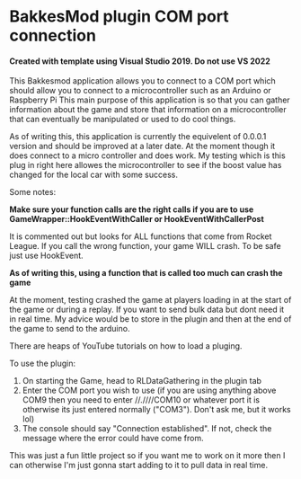 # BakkesMod plugin COM port connection

#### Created with template using Visual Studio 2019. Do not use VS 2022

This Bakkesmod application allows you to connect to a COM port which should allow you to connect to a microcontroller such as an Arduino or Raspberry Pi
This main purpose of this application is so that you can gather information about the game and store that information on a microcontroller that can eventually be manipulated or used to do cool things.

As of writing this, this application is currently the equivelent of  0.0.0.1 version and should be improved at a later date. 
At the moment though it does connect to a micro controller and does work. 
My testing which is this plug in right here allowes the microcontroller to see if the boost value has changed for the local car with some success. 

Some notes:

**Make sure your function calls are the right calls if you are to use GameWrapper::HookEventWithCaller or HookEventWithCallerPost**

It is commented out but looks for ALL functions that come from Rocket League. 
If you call the wrong function, your game WILL crash. To be safe just use HookEvent.

**As of writing this, using a function that is called too much can crash the game**

At the moment, testing crashed the game at players loading in at the start of the game or during a replay. If you want to send bulk data but dont need it in real time. My advice would be to store in the plugin and then at the end of the game to send to the arduino.

There are heaps of YouTube tutorials on how to load a pluging.

To use the plugin:

1) On starting the Game, head to RLDataGathering in the plugin tab
2) Enter the COM port you wish to use (if you are using anything above COM9 then you need to enter //.////COM10 or whatever port it is otherwise its just entered normally ("COM3"). Don't ask me, but it works lol)
3) The console should say "Connection established". If not, check the message where the error could have come from.

This was just a fun little project so if you want me to work on it more then I can otherwise I'm just gonna start adding to it to pull data in real time.
